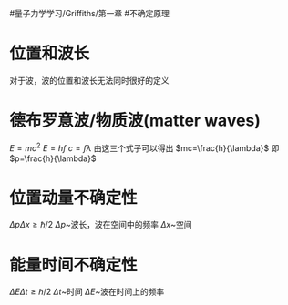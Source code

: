 #量子力学学习/Griffiths/第一章 
#不确定原理
# 位置和波长
对于波，波的位置和波长无法同时很好的定义
# 德布罗意波/物质波(matter waves)
$E=mc^2$
$E=hf$
$c=f\lambda$
由这三个式子可以得出
$mc=\frac{h}{\lambda}$
即
$p=\frac{h}{\lambda}$
# 位置动量不确定性
$\Delta p\Delta x \ge \hbar/2$
$\Delta p$~波长，波在空间中的频率
$\Delta x$~空间
# 能量时间不确定性
$\Delta E\Delta t \ge \hbar/2$
$\Delta t$~时间
$\Delta E$~波在时间上的频率